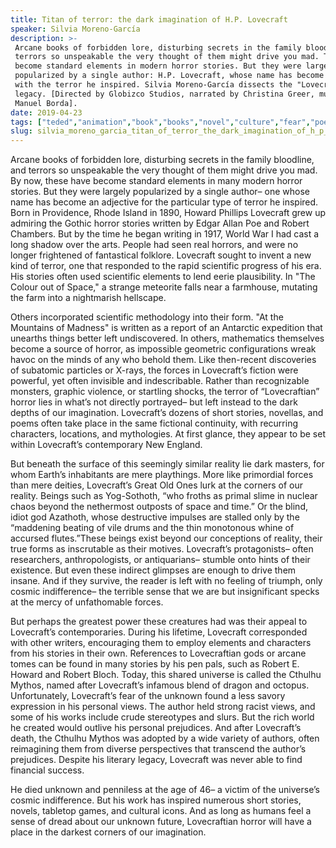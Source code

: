 ```yaml
---
title: Titan of terror: the dark imagination of H.P. Lovecraft
speaker: Silvia Moreno-García
description: >-
 Arcane books of forbidden lore, disturbing secrets in the family bloodline, and
 terrors so unspeakable the very thought of them might drive you mad. These have
 become standard elements in modern horror stories. But they were largely
 popularized by a single author: H.P. Lovecraft, whose name has become synonymous
 with the terror he inspired. Silvia Moreno-García dissects the "Lovecraftian"
 legacy. [Directed by Globizco Studios, narrated by Christina Greer, music by
 Manuel Borda].
date: 2019-04-23
tags: ["teded","animation","book","books","novel","culture","fear","poetry","literature","writing","world-cultures","arts","innovation","invention"]
slug: silvia_moreno_garcia_titan_of_terror_the_dark_imagination_of_h_p_lovecraft
---
```


Arcane books of forbidden lore, disturbing secrets in the family bloodline, and terrors
so unspeakable the very thought of them might drive you mad. By now, these have become
standard elements in many modern horror stories. But they were largely popularized by a
single author– one whose name has become an adjective for the particular type of terror
he inspired. Born in Providence, Rhode Island in 1890, Howard Phillips Lovecraft grew up 
admiring the Gothic horror stories written by Edgar Allan Poe and Robert Chambers. But by
the time he began writing in 1917, World War I had cast a long shadow over the arts.
People had seen real horrors, and were no longer frightened of fantastical folklore.
Lovecraft sought to invent a new kind of terror, one that responded to the rapid 
scientific progress of his era. His stories often used scientific elements to lend eerie
plausibility. In "The Colour out of Space," a strange meteorite falls near a farmhouse,
mutating the farm into a nightmarish hellscape.

Others incorporated scientific methodology into their form. "At the Mountains of Madness"
is written as a report of an Antarctic expedition that unearths things better left
undiscovered. In others, mathematics themselves become a source of horror, as impossible
geometric configurations wreak havoc on the minds of any who behold them. Like
then-recent discoveries of subatomic particles or X-rays, the forces in Lovecraft’s
fiction were powerful, yet often invisible and indescribable. Rather than recognizable
monsters, graphic violence, or startling shocks, the terror of “Lovecraftian” horror lies 
in what’s not directly portrayed– but left instead to the dark depths of our
imagination. Lovecraft’s dozens of short stories, novellas, and poems often take place in
the same fictional continuity, with recurring characters, locations, and mythologies. At
first glance, they appear to be set within Lovecraft’s contemporary New
England.

But beneath the surface of this seemingly similar reality lie dark masters, for whom
Earth’s inhabitants are mere playthings. More like primordial forces than mere deities,
Lovecraft’s Great Old Ones lurk at the corners of our reality. Beings such as
Yog-Sothoth, “who froths as primal slime in nuclear chaos beyond the nethermost outposts 
of space and time.” Or the blind, idiot god Azathoth, whose destructive impulses are 
stalled only by the “maddening beating of vile drums and the thin monotonous whine of
accursed flutes.”These beings exist beyond our conceptions of reality, their true forms
as inscrutable as their motives. Lovecraft’s protagonists– often researchers,
anthropologists, or antiquarians– stumble onto hints of their existence. But even these
indirect glimpses are enough to drive them insane. And if they survive, the reader is
left with no feeling of triumph, only cosmic indifference– the terrible sense that we are
 but insignificant specks at the mercy of unfathomable forces.

But perhaps the greatest power these creatures had was their appeal to Lovecraft’s 
contemporaries. During his lifetime, Lovecraft corresponded with other writers,
encouraging them to employ elements and characters from his stories in their own.
References to Lovecraftian gods or arcane tomes can be found in many stories by his pen
pals, such as Robert E. Howard and Robert Bloch. Today, this shared universe is called 
the Cthulhu Mythos, named after Lovecraft’s infamous blend of dragon and
octopus. Unfortunately, Lovecraft’s fear of the unknown found a less savory expression in
his personal views. The author held strong racist views, and some of his works include 
crude stereotypes and slurs. But the rich world he created would outlive his personal
prejudices. And after Lovecraft’s death, the Cthulhu Mythos was adopted by a wide variety
of authors, often reimagining them from diverse perspectives that transcend the author’s
prejudices. Despite his literary legacy, Lovecraft was never able to find financial
success.

He died unknown and penniless at the age of 46– a victim of the universe’s cosmic 
indifference. But his work has inspired numerous short stories, novels, tabletop games,
and cultural icons. And as long as humans feel a sense of dread about our unknown future,
Lovecraftian horror will have a place in the darkest corners of our imagination.

<!--
ad_duration=0
event="TED-Ed"
external_start_time=0
intro_duration=0
is_subtitle_required="False"
is_talk_featured="False"
language="en"
language_swap="False"
native_language="en"
number_of_related_talks=6
number_of_speakers=1
number_of_subtitled_videos=0
number_of_tags=14
number_of_talk_download_languages=20
number_of_talk_more_resources=0
number_of_talk_recommendations=0
number_of_talks_take_actions=0
post_ad_duration=0
published_timestamp="2019-04-24 16:36:29"
recording_date="2019-04-23"
speaker_is_published=0
speaker_name="Silvia Moreno-García"
talk_name="Titan of terror: the dark imagination of H.P. Lovecraft"
talks_tags=["teded","animation","book","books","novel","culture","fear","poetry","literature","writing","world-cultures","arts","innovation","invention"]
url_photo_talk="https://s3.amazonaws.com/talkstar-photos/uploads/405b0ad8-d165-4ad0-801a-06010b105a4a/lovecraftian_textless.jpg"
url_webpage="https://www.ted.com/talks/silvia_moreno_garcia_titan_of_terror_the_dark_imagination_of_h_p_lovecraft"
video_type_name="TED-Ed Original"
-->